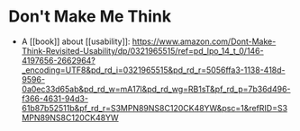 # Don't Make Me Think

- A [[book]] about [[usability]]: https://www.amazon.com/Dont-Make-Think-Revisited-Usability/dp/0321965515/ref=pd_lpo_14_t_0/146-4197656-2662964?_encoding=UTF8&pd_rd_i=0321965515&pd_rd_r=5056ffa3-1138-418d-9596-0a0ec33d65ab&pd_rd_w=mA17l&pd_rd_wg=RB1sT&pf_rd_p=7b36d496-f366-4631-94d3-61b87b52511b&pf_rd_r=S3MPN89NS8C120CK48YW&psc=1&refRID=S3MPN89NS8C120CK48YW


